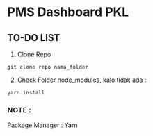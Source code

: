 # PMS Dashboard PKL

## TO-DO LIST

1. Clone Repo

```
git clone repo nama_folder
```

2. Check Folder node_modules, kalo tidak ada :

```
yarn install
```

### NOTE :

Package Manager : Yarn
